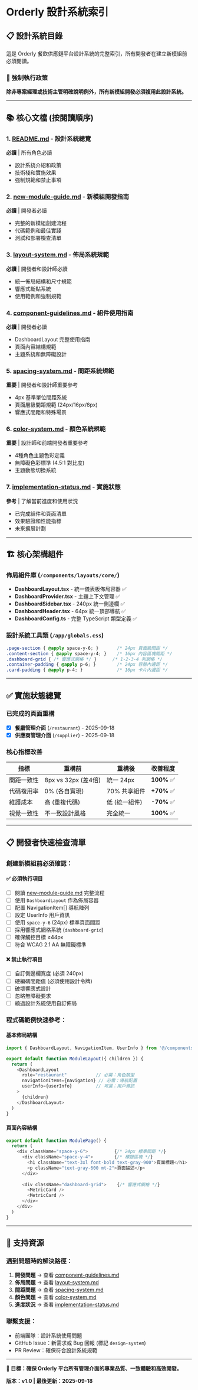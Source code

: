# Orderly 設計系統索引

## 📋 設計系統目錄

這是 Orderly 餐飲供應鏈平台設計系統的完整索引，所有開發者在建立新模組前必須閱讀。

### 🚨 強制執行政策
**除非專案經理或技術主管明確說明例外，所有新模組開發必須複用此設計系統。**

---

## 📚 核心文檔 (按閱讀順序)

### 1. [README.md](./README.md) - 設計系統總覽
**必讀** | 所有角色必讀
- 設計系統介紹和政策
- 技術棧和實施效果
- 強制規範和禁止事項

### 2. [new-module-guide.md](./new-module-guide.md) - 新模組開發指南
**必讀** | 開發者必讀
- 完整的新模組創建流程
- 代碼範例和最佳實踐
- 測試和部署檢查清單

### 3. [layout-system.md](./layout-system.md) - 佈局系統規範  
**必讀** | 開發者和設計師必讀
- 統一佈局結構和尺寸規範
- 響應式斷點系統
- 使用範例和強制規範

### 4. [component-guidelines.md](./component-guidelines.md) - 組件使用指南
**必讀** | 開發者必讀  
- DashboardLayout 完整使用指南
- 頁面內容結構規範
- 主題系統和無障礙設計

### 5. [spacing-system.md](./spacing-system.md) - 間距系統規範
**重要** | 開發者和設計師重要參考
- 4px 基準單位間距系統
- 頁面層級間距規範 (24px/16px/8px)
- 響應式間距和特殊場景

### 6. [color-system.md](./color-system.md) - 顏色系統規範  
**重要** | 設計師和前端開發者重要參考
- 4種角色主題色彩定義
- 無障礙色彩標準 (4.5:1 對比度)
- 主題動態切換系統

### 7. [implementation-status.md](./implementation-status.md) - 實施狀態
**參考** | 了解當前進度和使用狀況
- 已完成組件和頁面清單
- 效果驗證和性能指標
- 未來擴展計劃

---

## 🏗️ 核心架構組件

### 佈局組件庫 (`/components/layouts/core/`)
- **DashboardLayout.tsx** - 統一儀表板佈局容器 ✅
- **DashboardProvider.tsx** - 主題上下文管理 ✅  
- **DashboardSidebar.tsx** - 240px 統一側邊欄 ✅
- **DashboardHeader.tsx** - 64px 統一頂部導航 ✅
- **DashboardConfig.ts** - 完整 TypeScript 類型定義 ✅

### 設計系統工具類 (`/app/globals.css`)
```css
.page-section { @apply space-y-6; }       /* 24px 頁面級間距 */
.content-section { @apply space-y-4; }    /* 16px 內容區塊間距 */
.dashboard-grid { /* 響應式網格 */ }      /* 1-2-3-4 列網格 */
.container-padding { @apply p-6; }        /* 24px 容器內邊距 */
.card-padding { @apply p-4; }             /* 16px 卡片內邊距 */
```

---

## ✅ 實施狀態總覽

### 已完成的頁面重構
- [x] **餐廳管理介面** (`/restaurant`) - 2025-09-18
- [x] **供應商管理介面** (`/supplier`) - 2025-09-18

### 核心指標改善
| 指標 | 重構前 | 重構後 | 改善程度 |
|------|--------|--------|----------|
| 間距一致性 | 8px vs 32px (差4倍) | 統一 24px | **100%** ✅ |
| 代碼複用率 | 0% (各自實現) | 70% 共享組件 | **+70%** ✅ |
| 維護成本 | 高 (重複代碼) | 低 (統一組件) | **-70%** ✅ |
| 視覺一致性 | 不一致設計風格 | 完全統一 | **100%** ✅ |

---

## 📋 開發者快速檢查清單

### 創建新模組前必須確認：

#### ✅ 必須執行項目
- [ ] 閱讀 [new-module-guide.md](./new-module-guide.md) 完整流程
- [ ] 使用 `DashboardLayout` 作為佈局容器  
- [ ] 配置 NavigationItem[] 導航陣列
- [ ] 設定 UserInfo 用戶資訊
- [ ] 使用 `space-y-6` (24px) 標準頁面間距
- [ ] 採用響應式網格系統 (`dashboard-grid`)
- [ ] 確保觸控目標 ≥44px
- [ ] 符合 WCAG 2.1 AA 無障礙標準

#### ❌ 禁止執行項目  
- [ ] 自訂側邊欄寬度 (必須 240px)
- [ ] 硬編碼間距值 (必須使用設計令牌)
- [ ] 破壞響應式設計
- [ ] 忽略無障礙要求  
- [ ] 繞過設計系統使用自訂佈局

### 程式碼範例快速參考：

#### 基本佈局結構
```typescript
import { DashboardLayout, NavigationItem, UserInfo } from '@/components/layouts/core'

export default function ModuleLayout({ children }) {
  return (
    <DashboardLayout
      role="restaurant"           // 必需：角色類型
      navigationItems={navigation} // 必需：導航配置
      userInfo={userInfo}         // 可選：用戶資訊
    >
      {children}
    </DashboardLayout>
  )
}
```

#### 頁面內容結構
```typescript
export default function ModulePage() {
  return (
    <div className="space-y-6">          {/* 24px 標準間距 */}
      <div className="space-y-4">        {/* 標題區塊 */}
        <h1 className="text-3xl font-bold text-gray-900">頁面標題</h1>
        <p className="text-gray-600 mt-2">頁面描述</p>
      </div>
      
      <div className="dashboard-grid">    {/* 響應式網格 */}
        <MetricCard />
        <MetricCard />
      </div>
    </div>
  )
}
```

---

## 🔧 支持資源

### 遇到問題時的解決路徑：

1. **開發問題** → 查看 [component-guidelines.md](./component-guidelines.md)
2. **佈局問題** → 查看 [layout-system.md](./layout-system.md)  
3. **間距問題** → 查看 [spacing-system.md](./spacing-system.md)
4. **顏色問題** → 查看 [color-system.md](./color-system.md)
5. **進度狀況** → 查看 [implementation-status.md](./implementation-status.md)

### 聯繫支援：
- 前端團隊：設計系統使用問題
- GitHub Issue：新需求或 Bug 回報 (標記 `design-system`)
- PR Review：確保符合設計系統規範

---

**🎯 目標：確保 Orderly 平台所有管理介面的專業品質、一致體驗和高效開發。**

**版本：v1.0 | 最後更新：2025-09-18**